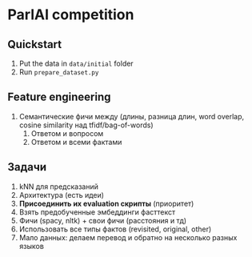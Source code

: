 # ParlAI competition

## Quickstart

1. Put the data in `data/initial` folder
2. Run `prepare_dataset.py`

## Feature engineering

1. Семантические фичи между (длины, разница длин, word overlap, cosine similarity над tfidf/bag-of-words)
    1. Ответом и вопросом
    2. Ответом и всеми фактами
    
## Задачи

1. kNN для предсказаний
2. Архитектура (есть идеи)
3. **Присоединить их evaluation скрипты** (приоритет)
4. Взять предобученные эмбеддинги фасттекст
5. Фичи (spacy, nltk) + свои фичи (расстояния и тд)
6. Использовать все типы фактов (revisited, original, other)
7. Мало данных: делаем перевод и обратно на несколько разных языков